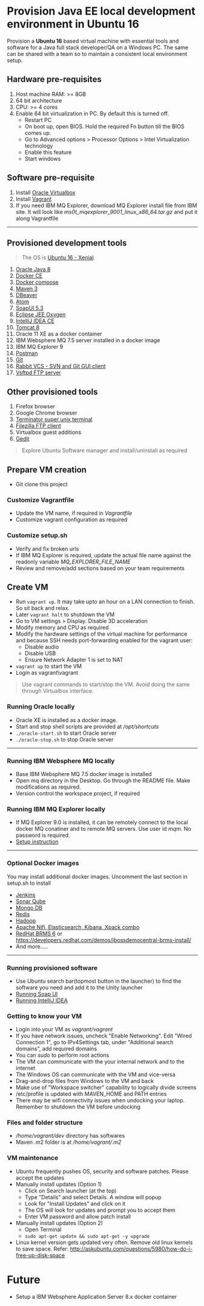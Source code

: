 # Provision Java EE local development environment in Ubuntu 16
Provision a __Ubuntu 16__ based virtual machine with essential tools and software for a Java full stack developer/QA on a Windows PC. The same can be shared with a team so to maintain a consistent local environment setup.

## Hardware pre-requisites
1. Host machine RAM: >= 8GB
2. 64 bit architecture
3. CPU: >= 4 cores
4. Enable 64 bit virtualization in PC. By default this is turned off.
    - Restart PC
	- On boot up, open BIOS. Hold the required Fn button till the BIOS comes up.
	- Go to Advanced options > Processor Options > Intel Virtualization technology
	- Enable this feature
	- Start windows

## Software pre-requisite
1. Install [Oracle Virtualbox](https://www.virtualbox.org/wiki/VirtualBox)
2. Install [Vagrant](https://releases.hashicorp.com/vagrant/1.9.5/vagrant_1.9.5.msi?_ga=2.68613393.1872668840.1498641367-39875197.1498641367)
3. If you need IBM MQ Explorer, download MQ Explorer install file from IBM site. It will look like _ms0t\_mqexplorer\_9001\_linux\_x86\_64.tar.gz_ and put it along Vagrantfile

--------------------------------------------------------------------

## Provisioned development tools
> The OS is [Ubuntu 16 - Xenial](https://wiki.ubuntu.com/XenialXerus/ReleaseNotes).
1. [Oracle Java 8](http://www.oracle.com/technetwork/java/javase/downloads/jdk8-downloads-2133151.html)
2. [Docker CE](https://www.docker.com/community-edition)
3. [Docker compose](https://docs.docker.com/compose/)
4. [Maven 3](https://maven.apache.org/)
5. [DBeaver](http://dbeaver.jkiss.org/)
6. [Atom](https://atom.io/)
7. [SoapUI 5.3](https://www.soapui.org/)
8. [Eclipse JEE Oxygen](https://www.eclipse.org/downloads/)
9. [IntelliJ IDEA CE](https://www.jetbrains.com/idea/features/)
10. [Tomcat 8](https://tomcat.apache.org/tomcat-8.0-doc/index.html)
11. Oracle 11 XE as a docker container
12. IBM Websphere MQ 7.5 server installed in a docker image
13. IBM MQ Explorer 9
14. [Postman](https://www.getpostman.com/apps)
15. [Git](https://git-scm.com/)
16. [Rabbit VCS - SVN and Git GUI client](http://rabbitvcs.org/)
17. [Vsftpd FTP server](https://security.appspot.com/vsftpd.html)

## Other provisioned tools
1. Firefox browser
2. Google Chrome browser
3. [Terminator super unix terminal](https://gnometerminator.blogspot.com/p/introduction.html)
4. [Filezilla FTP client](https://filezilla-project.org/index.php)
5. Virtualbox guest additions
6. [Gedit](https://wiki.gnome.org/Apps/Gedit)

> Explore Ubuntu Software manager and install/uninstall as required

## Prepare VM creation
- Git clone this project
### Customize Vagrantfile
- Update the VM name, if required in _Vagrantfile_
- Customize vagrant configuration as required

### Customize setup.sh
- Verify and fix broken urls
- If IBM MQ Explorer is required, update the actual file name against the readonly variable _MQ\_EXPLORER\_FILE\_NAME_
- Review and remove/add sections based on your team requirements

## Create VM
- Run `vagrant up`. It may take upto an hour on a LAN connection to finish. So sit back and relax.
- Later `vagrant halt` to shutdown the VM
- Go to VM settings > Display. Disable 3D acceleration
- Modify memory and CPU as required
- Modify the hardware settings of the virtual machine for performance and because SSH needs port-forwarding enabled for the vagrant user:
    - Disable audio
    - Disable USB
    - Ensure Network Adapter 1 is set to NAT
- `vagrant up` to start the VM
- Login as vagrant\vagrant
> Use vagrant commands to start/stop the VM. Avoid doing the same through Virtualbox interface.

### Running Oracle locally
- Oracle XE is installed as a docker image. 
- Start and stop shell scripts are provided at _/opt/shortcuts_
- `./oracle-start.sh` to start Oracle server
- `./oracle-stop.sh` to stop Oracle server

--------

### Running IBM Websphere MQ locally
- Base IBM Websphere MQ 7.5 docker image is installed
- Open mq directory in the Desktop. Go through the README file. Make modifications as required.
- Version control the workspace project, if required


### Running IBM MQ Explorer locally
- If MQ Explorer 9.0 is installed, it can be remotely connect to the local docker MQ conatiner and to remote MQ servers. Use user id _mqm_. No password is required.
- [Setup instruction](ftp://public.dhe.ibm.com/software/integration/support/supportpacs/individual/ms0t_readme_9.0.txt)

-------

### Optional Docker images
You may install additional docker images. Uncomment the last section in setup.sh to install
- [Jenkins](https://hub.docker.com/_/jenkins/)
- [Sonar Qube](https://hub.docker.com/r/library/sonarqube/)
- [Mongo DB](https://hub.docker.com/r/library/mongo/)
- [Redis](https://hub.docker.com/_/redis/)
- [Hadoop](https://github.com/anair-it/hadoop-docker-lite/)
- [Apache Nifi, Elasticsearch, Kibana, Xpack combo](https://hub.docker.com/r/anoopnair/nifi-alpine/)
- [RedHat BRMS 6](https://hub.docker.com/r/anoopnair/jboss-brms/) or https://developers.redhat.com/demos/jbossdemocentral-brms-install/
- And more.....

-----

### Running provisioned software
- Use Ubuntu search bar(topmost button in the launcher) to find the software you need and add it to the Unity launcher
- [Running Soap UI](https://www.soapui.org/getting-started/installing-soapui/installing-on-linux-or-unix.html)
- [Running IntelliJ IDEA](https://www.jetbrains.com/help/idea/installing-and-launching.html#d923076e245)


### Getting to know your VM
- Login into your VM as _vagrant/vagrant_
- If you have network issues, uncheck "Enable Networking". Edit "Wired Connection 1", go to IPv4Settings tab, under "Additional search domains", add required domains
- You can _sudo_ to perform root actions
- The VM can communicate with the your internal network and to the internet
- The Windows OS can communicate with the VM and vice-versa
- Drag-and-drop files from Windows to the VM and back
- Make use of "Workspace switcher" capability to logically divide screens
- /etc/profile is updated with MAVEN_HOME and PATH entries
- There may be wifi connectivity issues when undocking your laptop. Remember to shutdown the VM before undocking

### Files and folder structure
- _/home/vagrant/dev_ directory has softwares
- Maven .m2 folder is at _/home/vagrant/.m2_

### VM maintenance
- Ubuntu frequently pushes OS, security and software patches. Please accept the updates
- Manually install updates (Option 1)
	- Click on Search launcher (at the top)
	- Type "Details" and select Details. A window will popup
	- Look for "Install Updates" and click on it
	- The OS will look for updates and prompt you to accept them
	- Enter VM password and allow patch install
- Manually install updates (Option 2)
	- Open Terminal
	- ``sudo apt-get update && sudo apt-get -y upgrade``
- Linux kernel version gets updated very often. Remove old linux kernels to save space. Refer: http://askubuntu.com/questions/5980/how-do-i-free-up-disk-space


# Future
- Setup a IBM Websphere Application Server 8.x docker container
